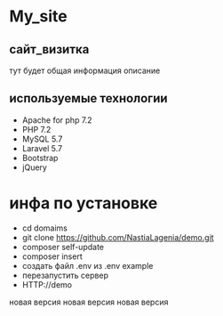 # My_site
## сайт_визитка 
тут будет общая информация описание
## используемые технологии
- Apache for php 7.2
- PHP 7.2
- MySQL 5.7
- Laravel 5.7
- Bootstrap
- jQuery
# инфа по установке
- cd domaims 
- git clone https://github.com/NastiaLagenia/demo.git
- composer self-update
- composer insert
- создать файл .env из .env example 
- перезапустить сервер 
- HTTP://demo 

новая версия
новая версия
новая версия